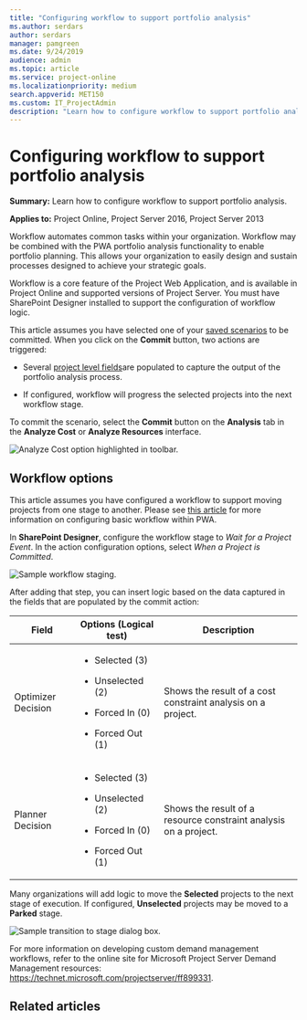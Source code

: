 ```yaml
---
title: "Configuring workflow to support portfolio analysis"
ms.author: serdars
author: serdars
manager: pamgreen
ms.date: 9/24/2019
audience: admin
ms.topic: article
ms.service: project-online
ms.localizationpriority: medium
search.appverid: MET150
ms.custom: IT_ProjectAdmin
description: "Learn how to configure workflow to support portfolio analysis."
---
```


# Configuring workflow to support portfolio analysis

**Summary:** Learn how to configure workflow to support portfolio analysis.

**Applies to:** Project Online, Project Server 2016, Project Server 2013

Workflow automates common tasks within your organization. Workflow may be combined with the PWA portfolio analysis functionality to enable portfolio planning. This allows your organization to easily design and sustain processes designed to achieve your strategic goals.

Workflow is a core feature of the Project Web Application, and is available in Project Online and supported versions of Project Server. You must have SharePoint Designer installed to support the configuration of workflow logic.

This article assumes you have selected one of your [saved scenarios](comparing-portfolio-scenarios.md) to be committed. When you click on the **Commit** button, two actions are triggered:

- Several [project level fields](prioritizing-the-portfolio-with-custom-fields.md)are populated to capture the output of the portfolio analysis process.

- If configured, workflow will progress the selected projects into the next workflow stage.

To commit the scenario, select the **Commit** button on the **Analysis** tab in the **Analyze Cost** or **Analyze Resources** interface.

![Analyze Cost option highlighted in toolbar.](media/15-image1.png)

## Workflow options

This article assumes you have configured a workflow to support moving projects from one stage to another. Please see [this article](/project/create-a-sample-project-web-app-workflow) for more information on configuring basic workflow within PWA.

In **SharePoint Designer**, configure the workflow stage to *Wait for a Project Event*. In the action configuration options, select *When a Project is Committed*.

![Sample workflow staging.](media/15-image2.png)

After adding that step, you can insert logic based on the data captured in the fields that are populated by the commit action:

<table>
<thead>
<tr class="header">
<th>Field</th>
<th>Options (Logical test)</th>
<th>Description</th>
</tr>
</thead>
<tbody>
<tr class="odd">
<td>Optimizer Decision</td>
<td><ul>
<li><p>Selected (3)</p></li>
<li><p>Unselected (2)</p></li>
<li><p>Forced In (0)</p></li>
<li><p>Forced Out (1)</p></li>
</ul></td>
<td>Shows the result of a cost constraint analysis on a project.</td>
</tr>
<tr class="even">
<td>Planner Decision</td>
<td><ul>
<li><p>Selected (3)</p></li>
<li><p>Unselected (2)</p></li>
<li><p>Forced In (0)</p></li>
<li><p>Forced Out (1)</p></li>
</ul></td>
<td>Shows the result of a resource constraint analysis on a project.</td>
</tr>
</tbody>
</table>

Many organizations will add logic to move the **Selected** projects to the next stage of execution. If configured, **Unselected** projects may be moved to a **Parked** stage.

![Sample transition to stage dialog box.](media/15-image3.png)

For more information on developing custom demand management workflows, refer to the online site for Microsoft Project Server Demand Management resources: <https://technet.microsoft.com/projectserver/ff899331>.

## Related articles